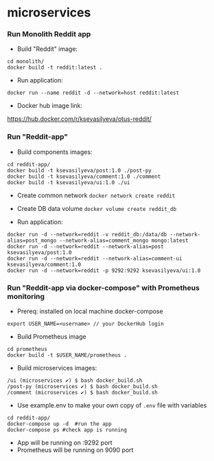 # microservices
### Run Monolith Reddit app

- Build "Reddit" image:

```
cd monolith/
docker build -t reddit:latest .
```

- Run application:

```
docker run --name reddit -d --network=host reddit:latest
```

- Docker hub image link:

https://hub.docker.com/r/ksevasilyeva/otus-reddit/

### Run "Reddit-app"

- Build components images:
```
cd reddit-app/
docker build -t ksevasilyeva/post:1.0 ./post-py
docker build -t ksevasilyeva/comment:1.0 ./comment
docker build -t ksevasilyeva/ui:1.0 ./ui
```
- Create common network `docker network create reddit`
- Create DB data volume  `docker volume create reddit_db`

- Run application:

```
docker run -d --network=reddit -v reddit_db:/data/db --network-alias=post_mongo --network-alias=comment_mongo mongo:latest
docker run -d --network=reddit --network-alias=post ksevasilyeva/post:1.0
docker run -d --network=reddit --network-alias=comment-ui ksevasilyeva/comment:1.0
docker run -d --network=reddit -p 9292:9292 ksevasilyeva/ui:1.0
```

### Run "Reddit-app via docker-compose" with Prometheus monitoring
- Prereq: installed on local machine docker-compose
```
export USER_NAME=<username> // your DockerHub login
```

- Build Prometheus image
```
cd prometheus
docker build -t $USER_NAME/prometheus .

```
- Build microservices images:
```
/ui (microservices ✔) $ bash docker_build.sh
/post-py (microservices ✔) $ bash docker_build.sh
/comment (microservices ✔) $ bash docker_build.sh
```

- Use example.env to make your own copy of ```.env``` file with variables
```
cd reddit-app/
docker-compose up -d  #run the app
docker-compose ps #check app is running
```

- App will be running on :9292 port
- Prometheus will be running on 9090 port